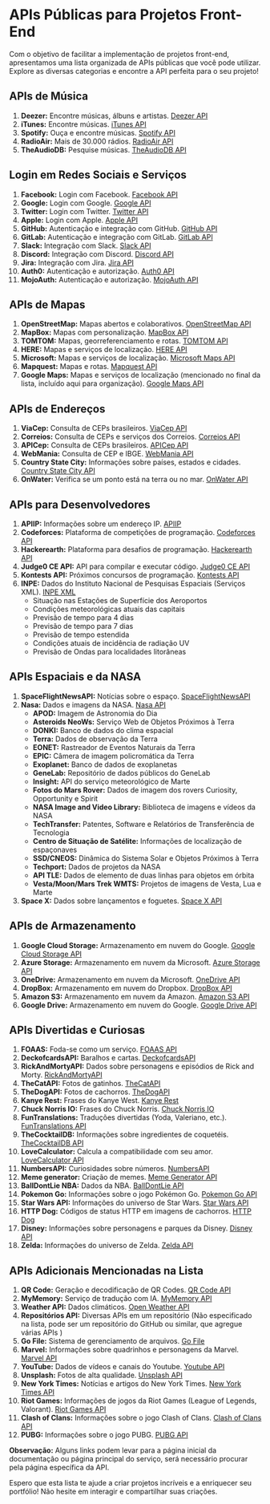 # APIs Públicas para Projetos Front-End

Com o objetivo de facilitar a implementação de projetos front-end, apresentamos uma lista organizada de APIs públicas que você pode utilizar. Explore as diversas categorias e encontre a API perfeita para o seu projeto!

## APIs de Música

1.  **Deezer:** Encontre músicas, álbuns e artistas.
    [Deezer API](https://developers.deezer.com/api)
2.  **iTunes:** Encontre músicas.
    [iTunes API](https://developer.apple.com/documentation/applemusicapi)
3.  **Spotify:** Ouça e encontre músicas.
    [Spotify API](https://developer.spotify.com/documentation/)
4.  **RadioAir:** Mais de 30.000 rádios.
    [RadioAir API](https://www.radioair.com/api/)
5.  **TheAudioDB:** Pesquise músicas.
    [TheAudioDB API](https://www.theaudiodb.com/api_guide.php)

## Login em Redes Sociais e Serviços

1.  **Facebook:** Login com Facebook.
    [Facebook API](https://developers.facebook.com/)
2.  **Google:** Login com Google.
    [Google API](https://developers.google.com/)
3.  **Twitter:** Login com Twitter.
    [Twitter API](https://developer.twitter.com/en/docs)
4.  **Apple:** Login com Apple.
    [Apple API](https://developer.apple.com/sign-in-with-apple/)
5.  **GitHub:** Autenticação e integração com GitHub.
    [GitHub API](https://docs.github.com/en/rest)
6.  **GitLab:** Autenticação e integração com GitLab.
     [GitLab API](https://docs.gitlab.com/ee/api/)
7.  **Slack:** Integração com Slack.
    [Slack API](https://api.slack.com/)
8.  **Discord:** Integração com Discord.
    [Discord API](https://discord.com/developers/docs/intro)
9.  **Jira:** Integração com Jira.
    [Jira API](https://developer.atlassian.com/cloud/jira/platform/)
10. **Auth0:** Autenticação e autorização.
    [Auth0 API](https://auth0.com/docs/api)
11. **MojoAuth:** Autenticação e autorização.
    [MojoAuth API](https://mojoauth.com/docs)

## APIs de Mapas

1.  **OpenStreetMap:** Mapas abertos e colaborativos.
    [OpenStreetMap API](https://wiki.openstreetmap.org/wiki/API)
2.  **MapBox:** Mapas com personalização.
    [MapBox API](https://docs.mapbox.com/api/)
3.  **TOMTOM:** Mapas, georreferenciamento e rotas.
    [TOMTOM API](https://developer.tomtom.com/)
4.  **HERE:** Mapas e serviços de localização.
    [HERE API](https://developer.here.com/)
5.  **Microsoft:** Mapas e serviços de localização.
    [Microsoft Maps API](https://www.microsoft.com/maps)
6.  **Mapquest:** Mapas e rotas.
   [Mapquest API](https://developer.mapquest.com/)
7.  **Google Maps:** Mapas e serviços de localização (mencionado no final da lista, incluído aqui para organização).
    [Google Maps API](https://developers.google.com/maps)

## APIs de Endereços

1.  **ViaCep:** Consulta de CEPs brasileiros.
    [ViaCep API](https://viacep.com.br/)
2.  **Correios:** Consulta de CEPs e serviços dos Correios.
    [Correios API](https://www.correios.com.br/enviar-e-receber/para-voce/buscar-cep)
3.  **APICep:** Consulta de CEPs brasileiros.
    [APICep API](https://apicep.com.br/api-de-consulta/)
4.  **WebMania:** Consulta de CEP e IBGE.
    [WebMania API](https://webmaniabr.com/docs/api-cep/)
5.  **Country State City:** Informações sobre países, estados e cidades.
    [Country State City API](https://countrystatecity.in/)
6.  **OnWater:** Verifica se um ponto está na terra ou no mar.
    [OnWater API](https://onwater.io/)

## APIs para Desenvolvedores

1.  **APIIP:** Informações sobre um endereço IP.
    [APIIP](https://apiip.net/)
2. **Codeforces:** Plataforma de competições de programação.
    [Codeforces API](https://codeforces.com/api/help)
3. **Hackerearth:** Plataforma para desafios de programação.
    [Hackerearth API](https://www.hackerearth.com/docs/)
4.  **Judge0 CE API:** API para compilar e executar código.
    [Judge0 CE API](https://api.judge0.com/)
5.  **Kontests API:** Próximos concursos de programação.
     [Kontests API](https://kontests.net/api)
6.  **INPE:** Dados do Instituto Nacional de Pesquisas Espaciais (Serviços XML).
    [INPE XML](http://servicos.cptec.inpe.br/XML/)
    *   Situação nas Estações de Superfície dos Aeroportos
    *   Condições meteorológicas atuais das capitais
    *   Previsão de tempo para 4 dias
    *   Previsão de tempo para 7 dias
    *   Previsão de tempo estendida
    *   Condições atuais de incidência de radiação UV
    *   Previsão de Ondas para localidades litorâneas

## APIs Espaciais e da NASA

1.  **SpaceFlightNewsAPI:** Notícias sobre o espaço.
    [SpaceFlightNewsAPI](https://spaceflightnewsapi.net/)
2.  **Nasa:** Dados e imagens da NASA.
    [Nasa API](https://api.nasa.gov/)
    *   **APOD:** Imagem de Astronomia do Dia
    *   **Asteroids NeoWs:** Serviço Web de Objetos Próximos à Terra
    *  **DONKI:** Banco de dados do clima espacial
     *   **Terra:** Dados de observação da Terra
     *   **EONET:** Rastreador de Eventos Naturais da Terra
    *   **EPIC:** Câmera de imagem policromática da Terra
    *   **Exoplanet:** Banco de dados de exoplanetas
    *   **GeneLab:** Repositório de dados públicos do GeneLab
    *   **Insight:** API do serviço meteorológico de Marte
    *   **Fotos do Mars Rover:** Dados de imagem dos rovers Curiosity, Opportunity e Spirit
    *   **NASA Image and Video Library:** Biblioteca de imagens e vídeos da NASA
    *   **TechTransfer:** Patentes, Software e Relatórios de Transferência de Tecnologia
    *   **Centro de Situação de Satélite:** Informações de localização de espaçonaves
    *   **SSD/CNEOS:** Dinâmica do Sistema Solar e Objetos Próximos à Terra
    *   **Techport:** Dados de projetos da NASA
    *   **API TLE:** Dados de elemento de duas linhas para objetos em órbita
    *  **Vesta/Moon/Mars Trek WMTS:** Projetos de imagens de Vesta, Lua e Marte
3. **Space X:** Dados sobre lançamentos e foguetes.
    [Space X API](https://github.com/r-spacex/SpaceX-API)

## APIs de Armazenamento

1.  **Google Cloud Storage:** Armazenamento em nuvem do Google.
    [Google Cloud Storage API](https://cloud.google.com/storage/docs/apis)
2.  **Azure Storage:** Armazenamento em nuvem da Microsoft.
    [Azure Storage API](https://learn.microsoft.com/en-us/rest/api/storageservices/)
3.  **OneDrive:** Armazenamento em nuvem da Microsoft.
    [OneDrive API](https://developer.microsoft.com/en-us/graph/docs/api-reference/v1.0/resources/onedrive)
4.  **DropBox:** Armazenamento em nuvem do Dropbox.
    [DropBox API](https://www.dropbox.com/developers/documentation)
5.  **Amazon S3:** Armazenamento em nuvem da Amazon.
    [Amazon S3 API](https://docs.aws.amazon.com/s3/api/)
6.  **Google Drive:** Armazenamento em nuvem do Google.
    [Google Drive API](https://developers.google.com/drive/api/v3/about-sdk)

## APIs Divertidas e Curiosas

1.  **FOAAS:** Foda-se como um serviço.
    [FOAAS API](https://foaas.herokuapp.com/)
2.  **DeckofcardsAPI:** Baralhos e cartas.
    [DeckofcardsAPI](https://deckofcardsapi.com/)
3.  **RickAndMortyAPI:** Dados sobre personagens e episódios de Rick and Morty.
    [RickAndMortyAPI](https://rickandmortyapi.com/)
4.  **TheCatAPI:** Fotos de gatinhos.
    [TheCatAPI](https://thecatapi.com/)
5.  **TheDogAPI:** Fotos de cachorros.
    [TheDogAPI](https://thedogapi.com/)
6.  **Kanye Rest:** Frases do Kanye West.
    [Kanye Rest](https://kanye.rest/)
7.  **Chuck Norris IO:** Frases do Chuck Norris.
    [Chuck Norris IO](https://api.chucknorris.io/)
8.  **FunTranslations:** Traduções divertidas (Yoda, Valeriano, etc.).
    [FunTranslations API](https://funtranslations.com/)
9.  **TheCocktailDB:** Informações sobre ingredientes de coquetéis.
    [TheCocktailDB API](https://www.thecocktaildb.com/api.php)
10. **LoveCalculator:** Calcula a compatibilidade com seu amor.
    [LoveCalculator API](https://lovecalculator.com/api)
11. **NumbersAPI:** Curiosidades sobre números.
    [NumbersAPI](http://numbersapi.com/)
12. **Meme generator:** Criação de memes.
    [Meme Generator API](https://memegen.link/)
13. **BallDontLie NBA:** Dados da NBA.
    [BallDontLie API](https://www.balldontlie.io/#api-documentation)
14. **Pokemon Go:** Informações sobre o jogo Pokémon Go.
   [Pokemon Go API](https://pokeapi.co/)
15. **Star Wars API:** Informações do universo de Star Wars.
     [Star Wars API](https://swapi.dev/)
16. **HTTP Dog:** Códigos de status HTTP em imagens de cachorros.
     [HTTP Dog](https://http.dog/)
17. **Disney:** Informações sobre personagens e parques da Disney.
    [Disney API](https://disneyapi.dev/)
18. **Zelda:** Informações do universo de Zelda.
      [Zelda API](https://zelda.fanapis.com/)

## APIs Adicionais Mencionadas na Lista

1.  **QR Code:** Geração e decodificação de QR Codes.
    [QR Code API](https://goqr.me/api/)
2.  **MyMemory:** Serviço de tradução com IA.
    [MyMemory API](https://mymemory.translated.net/doc/spec.php)
3.  **Weather API:** Dados climáticos.
      [Open Weather API](https://openweathermap.org/api)
4.  **Repositórios API:** Diversas APIs em um repositório (Não especificado na lista, pode ser um repositório do GitHub ou similar, que agregue várias APIs )
5.  **Go File:** Sistema de gerenciamento de arquivos.
      [Go File](https://gofile.io/api)
6.  **Marvel:** Informações sobre quadrinhos e personagens da Marvel.
    [Marvel API](https://developer.marvel.com/)
7. **YouTube:** Dados de vídeos e canais do Youtube.
    [Youtube API](https://developers.google.com/youtube/v3)
8. **Unsplash:** Fotos de alta qualidade.
    [Unsplash API](https://unsplash.com/developers)
9. **New York Times:** Notícias e artigos do New York Times.
    [New York Times API](https://developer.nytimes.com/)
10. **Riot Games:** Informações de jogos da Riot Games (League of Legends, Valorant).
     [Riot Games API](https://developer.riotgames.com/)
11. **Clash of Clans:** Informações sobre o jogo Clash of Clans.
    [Clash of Clans API](https://developer.clashofclans.com/)
12. **PUBG:** Informações sobre o jogo PUBG.
    [PUBG API](https://developer.pubg.com/)

**Observação:** Alguns links podem levar para a página inicial da documentação ou página principal do serviço, será necessário procurar pela página específica da API.

Espero que esta lista te ajude a criar projetos incríveis e a enriquecer seu portfólio! Não hesite em interagir e compartilhar suas criações.

